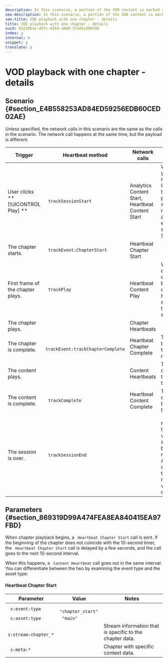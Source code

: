 ```yaml
---
description: In this scenario, a portion of the VOD content is marked as a chapter.
seo-description: In this scenario, a portion of the VOD content is marked as a chapter.
seo-title: VOD playback with one chapter - details
title: VOD playback with one chapter - details
uuid: 65228b1e-ddfc-42b9-ab60-3fa85a30659b
index: y
internal: n
snippet: y
translate: y
---
```


# VOD playback with one chapter - details


## Scenario {#section_E4B558253AD84ED59256EDB60CED02AE}

Unless specified, the network calls in this scenario are the same as the calls in the [](../../c_vhl_stand-implement/c_vhl_scenarios-top/r_vhl_scenarios_no-interup-comm-details-top/r_vhl_scenarios_mc-vod-40-no-interup-top.md) scenario. The network call happens at the same time, but the payload is different. 

|  Trigger  | Heartbeat method  | Network calls  | Notes  |
|---|---|---|---|
| User clicks ** [!UICONTROL  Play] ** | ` trackSessionStart`  | Analytics Content Start, Heartbeat Content Start | We have not yet told the measurement library that there is a pre-roll ad, so these network calls are still exactly the same as Single VoD.  |
|  The chapter starts.  | ` trackEvent:ChapterStart`  | Heartbeat Chapter Start  |  |
|  First frame of the chapter plays.  | ` trackPlay`  | Heartbeat Content Play  | When chapter content plays before main content, the Heartbeats start when the chapter starts.  |
|  The chapter plays.  |  | Chapter Heartbeats  |  |
|  The chapter is complete.  | ` trackEvent:trackChapterComplete`  | Heartbeat Chapter Complete  | This is when the end of the chapter is reached.  |
|  The content plays.  |  | Content Heartbeats  |This network call is exactly the same as the [](../../c_vhl_stand-implement/c_vhl_scenarios-top/r_vhl_scenarios_no-interup-comm-details-top/r_vhl_scenarios_mc-vod-40-no-interup-top.md) scenario.  |
|  The content is complete.  | ` trackComplete`  | Heartbeat Content Complete  |This network call is exactly the same as the [](../../c_vhl_stand-implement/c_vhl_scenarios-top/r_vhl_scenarios_no-interup-comm-details-top/r_vhl_scenarios_mc-vod-40-no-interup-top.md) scenario.  |
|  The session is over.  | ` trackSessionEnd`  |  | ` SessionEnd` means that the end of a viewing session has been reached. This API must be called even if the user does not watch the video to completion.  |


## Parameters {#section_869319D99A474FEA8EA840415EA97FBD}

When chapter playback begins, a ` Heartbeat Chapter Start` call is sent. If the beginning of the chapter does not coincide with the 10-second timer, the ` Heartbeat Chapter Start` call is delayed by a few seconds, and the call goes to the next 10-second interval. 

When this happens, a ` Content Heartbeat` call goes out in the same interval. You can differentiate between the two by examining the event type and the asset type: 

#### Heartbeat Chapter Start
|  Parameter  | Value  | Notes  |
|---|---|---|
| ` s:event:type`  | ` "chapter_start"`  |  |
| ` s:asset:type`  | ` "main"`  |  |
| ` s:stream:chapter_*`  |  | Stream information that is specific to the chapter data.  |
| ` s:meta:*`  |  | Chapter with specific context data.  |


